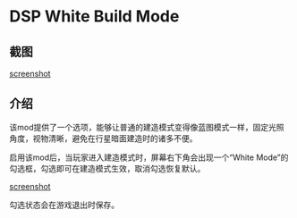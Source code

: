 # DSP White Build Mode

## 截图

[screenshot](https://raw.githubusercontent.com/LittleSaya/IndexOutOfRangeDSPMod/master/DSPWhiteBuildMode/Doc/screenshot.jpg "screenshot")

## 介绍

该mod提供了一个选项，能够让普通的建造模式变得像蓝图模式一样，固定光照角度，视物清晰，避免在行星暗面建造时的诸多不便。

启用该mod后，当玩家进入建造模式时，屏幕右下角会出现一个“White Mode”的勾选框，勾选即可在建造模式生效，取消勾选恢复默认。

[screenshot](https://raw.githubusercontent.com/LittleSaya/IndexOutOfRangeDSPMod/master/DSPWhiteBuildMode/Doc/white-mode-checkbox.jpg "screenshot")

勾选状态会在游戏退出时保存。
